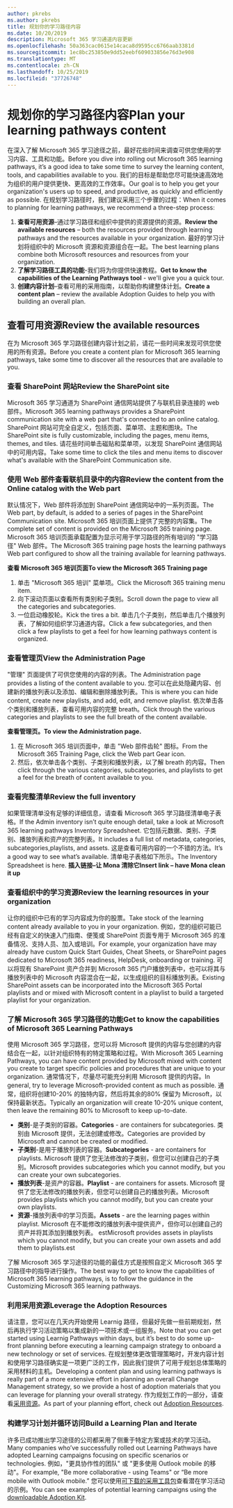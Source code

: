 ```yaml
---
author: pkrebs
ms.author: pkrebs
title: 规划你的学习路径内容
ms.date: 10/20/2019
description: Microsoft 365 学习通道内容更新
ms.openlocfilehash: 50a363cac0615e14caca8d9595cc6766aab3381d
ms.sourcegitcommit: 1ec8bc253850e9dd52eebf609033856e76d3e908
ms.translationtype: MT
ms.contentlocale: zh-CN
ms.lasthandoff: 10/25/2019
ms.locfileid: "37726748"
---
```

# <a name="plan-your-learning-pathways-content"></a><span data-ttu-id="37086-103">规划你的学习路径内容</span><span class="sxs-lookup"><span data-stu-id="37086-103">Plan your learning pathways content</span></span>
<span data-ttu-id="37086-104">在深入了解 Microsoft 365 学习途径之前，最好花些时间来调查可供您使用的学习内容、工具和功能。</span><span class="sxs-lookup"><span data-stu-id="37086-104">Before you dive into rolling out Microsoft 365 learning pathways, it’s a good idea to take some time to survey the learning content, tools, and capabilities available to you.</span></span> <span data-ttu-id="37086-105">我们的目标是帮助您尽可能快速高效地为组织的用户提供更快、更高效的工作效率。</span><span class="sxs-lookup"><span data-stu-id="37086-105">Our goal is to help you get your organization's users up to speed, and productive, as quickly and efficiently as possible.</span></span> <span data-ttu-id="37086-106">在规划学习路径时，我们建议采用三个步骤的过程：</span><span class="sxs-lookup"><span data-stu-id="37086-106">When it comes to planning for learning pathways, we recommend a three-step process:</span></span>

1. <span data-ttu-id="37086-107">**查看可用资源**–通过学习路径和组织中提供的资源提供的资源。</span><span class="sxs-lookup"><span data-stu-id="37086-107">**Review the available resources** – both the resources provided through learning pathways and the resources available in your organization.</span></span> <span data-ttu-id="37086-108">最好的学习计划将组织中的 Microsoft 资源和资源组合在一起。</span><span class="sxs-lookup"><span data-stu-id="37086-108">The best learning plans combine both Microsoft resources and resources from your organization.</span></span>
2. <span data-ttu-id="37086-109">**了解学习路径工具的功能**-我们将为你提供快速教程。</span><span class="sxs-lookup"><span data-stu-id="37086-109">**Get to know the capabilities of the Learning Pathways tool** - we'll give you a quick tour.</span></span> 
3. <span data-ttu-id="37086-110">**创建内容计划**–查看可用的采用指南，以帮助你构建整体计划。</span><span class="sxs-lookup"><span data-stu-id="37086-110">**Create a content plan** – review the available Adoption Guides to help you with building an overall plan.</span></span>

## <a name="review-the-available-resources"></a><span data-ttu-id="37086-111">查看可用资源</span><span class="sxs-lookup"><span data-stu-id="37086-111">Review the available resources</span></span>
<span data-ttu-id="37086-112">在为 Microsoft 365 学习路径创建内容计划之前，请花一些时间来发现可供您使用的所有资源。</span><span class="sxs-lookup"><span data-stu-id="37086-112">Before you create a content plan for Microsoft 365 learning pathways, take some time to discover all the resources that are available to you.</span></span> 

### <a name="review-the-sharepoint-site"></a><span data-ttu-id="37086-113">查看 SharePoint 网站</span><span class="sxs-lookup"><span data-stu-id="37086-113">Review the SharePoint site</span></span>
<span data-ttu-id="37086-114">Microsoft 365 学习通道为 SharePoint 通信网站提供了与联机目录连接的 web 部件。</span><span class="sxs-lookup"><span data-stu-id="37086-114">Microsoft 365 learning pathways provides a SharePoint communication site with a web part that's connected to an online catalog.</span></span> <span data-ttu-id="37086-115">SharePoint 网站可完全自定义，包括页面、菜单项、主题和图块。</span><span class="sxs-lookup"><span data-stu-id="37086-115">The SharePoint site is fully customizable, including the pages, menu items, themes, and tiles.</span></span> <span data-ttu-id="37086-116">请花些时间单击磁贴和菜单项，以发现 SharePoint 通信网站中的可用内容。</span><span class="sxs-lookup"><span data-stu-id="37086-116">Take some time to click the tiles and menu items to discover what's available with the SharePoint Communication site.</span></span>

### <a name="review-the-content-from-the-online-catalog-with-the-web-part"></a><span data-ttu-id="37086-117">使用 Web 部件查看联机目录中的内容</span><span class="sxs-lookup"><span data-stu-id="37086-117">Review the content from the Online catalog with the Web part</span></span>
<span data-ttu-id="37086-118">默认情况下，Web 部件将添加到 SharePoint 通信网站中的一系列页面。</span><span class="sxs-lookup"><span data-stu-id="37086-118">The Web part, by default, is added to a series of pages in the SharePoint Communication site.</span></span> <span data-ttu-id="37086-119">Microsoft 365 培训页面上提供了完整的内容集。</span><span class="sxs-lookup"><span data-stu-id="37086-119">The complete set of content is provided on the Microsoft 365 training page.</span></span> <span data-ttu-id="37086-120">Microsoft 365 培训页面承载配置为显示可用于学习路径的所有培训的 "学习路径" Web 部件。</span><span class="sxs-lookup"><span data-stu-id="37086-120">The Microsoft 365 training page hosts the learning pathways Web part configured to show all the training available for learning pathways.</span></span> 

<span data-ttu-id="37086-121">**查看 Microsoft 365 培训页面**</span><span class="sxs-lookup"><span data-stu-id="37086-121">**To view the Microsoft 365 Training page**</span></span>
1. <span data-ttu-id="37086-122">单击 "Microsoft 365 培训" 菜单项。</span><span class="sxs-lookup"><span data-stu-id="37086-122">Click the Microsoft 365 training menu item.</span></span> 
1. <span data-ttu-id="37086-123">向下滚动页面以查看所有类别和子类别。</span><span class="sxs-lookup"><span data-stu-id="37086-123">Scroll down the page to view all the categories and subcategories.</span></span>
2. <span data-ttu-id="37086-124">一位启动橡胶轮。</span><span class="sxs-lookup"><span data-stu-id="37086-124">Kick the tires a bit.</span></span> <span data-ttu-id="37086-125">单击几个子类别，然后单击几个播放列表，了解如何组织学习通道内容。</span><span class="sxs-lookup"><span data-stu-id="37086-125">Click a few subcategories, and then click a few playlists to get a feel for how learning pathways content is organized.</span></span> 

### <a name="view-the-administration-page"></a><span data-ttu-id="37086-126">查看管理页</span><span class="sxs-lookup"><span data-stu-id="37086-126">View the Administration Page</span></span>
<span data-ttu-id="37086-127">"管理" 页面提供了可供您使用的内容的列表。</span><span class="sxs-lookup"><span data-stu-id="37086-127">The Administration page provides a listing of the content available to you.</span></span> <span data-ttu-id="37086-128">您可以在此处隐藏内容、创建新的播放列表以及添加、编辑和删除播放列表。</span><span class="sxs-lookup"><span data-stu-id="37086-128">This is where you can hide content, create new playlists, and add, edit, and remove playlist.</span></span> <span data-ttu-id="37086-129">依次单击各个类别和播放列表，查看可用内容的完整 breath。</span><span class="sxs-lookup"><span data-stu-id="37086-129">Click through the various categories and playlists to see the full breath of the content available.</span></span> 

<span data-ttu-id="37086-130">**查看管理页。**</span><span class="sxs-lookup"><span data-stu-id="37086-130">**To view the Administration page.**</span></span>
1. <span data-ttu-id="37086-131">在 Microsoft 365 培训页面中，单击 "Web 部件齿轮" 图标。</span><span class="sxs-lookup"><span data-stu-id="37086-131">From the Microsoft 365 Training Page, click the Web part Gear icon.</span></span> 
2. <span data-ttu-id="37086-132">然后，依次单击各个类别、子类别和播放列表，以了解 breath 的内容。</span><span class="sxs-lookup"><span data-stu-id="37086-132">Then click through the various categories, subcategories, and playlists to get a feel for the breath of content available to you.</span></span> 

### <a name="review-the-full-inventory"></a><span data-ttu-id="37086-133">查看完整清单</span><span class="sxs-lookup"><span data-stu-id="37086-133">Review the full inventory</span></span>
<span data-ttu-id="37086-134">如果管理清单没有足够的详细信息，请查看 Microsoft 365 学习路径清单电子表格。</span><span class="sxs-lookup"><span data-stu-id="37086-134">If the Admin inventory isn’t quite enough detail, take a look at Microsoft 365 learning pathways Inventory Spreadsheet.</span></span> <span data-ttu-id="37086-135">它包括元数据、类别、子类别、播放列表和资产的完整列表。</span><span class="sxs-lookup"><span data-stu-id="37086-135">It includes a full list of metadata, categories, subcategories,playlists, and assets.</span></span> <span data-ttu-id="37086-136">这是查看可用内容的一个不错的方法。</span><span class="sxs-lookup"><span data-stu-id="37086-136">It’s a good way to see what’s available.</span></span> <span data-ttu-id="37086-137">清单电子表格如下所示。</span><span class="sxs-lookup"><span data-stu-id="37086-137">The Inventory Spreadsheet is here.</span></span> <span data-ttu-id="37086-138">**插入链接–让 Mona 清除它**</span><span class="sxs-lookup"><span data-stu-id="37086-138">**Insert link – have Mona clean it up**</span></span>

### <a name="review-the-learning-resources-in-your-organization"></a><span data-ttu-id="37086-139">查看组织中的学习资源</span><span class="sxs-lookup"><span data-stu-id="37086-139">Review the learning resources in your organization</span></span>
<span data-ttu-id="37086-140">让你的组织中已有的学习内容成为你的股票。</span><span class="sxs-lookup"><span data-stu-id="37086-140">Take stock of the learning content already available to you in your organization.</span></span>
<span data-ttu-id="37086-141">例如，您的组织可能已经有自定义的快速入门指南、便笺或 SharePoint 页面专用于 Microsoft 365 的准备情况、支持人员、加入或培训。</span><span class="sxs-lookup"><span data-stu-id="37086-141">For example, your organization have may already have custom Quick Start Guides, Cheat Sheets, or SharePoint pages dedicated to Microsoft 365 readiness, HelpDesk, onboarding or training.</span></span> <span data-ttu-id="37086-142">可以将现有 SharePoint 资产合并到 Microsoft 365 门户播放列表中，也可以将其与播放列表中的 Microsoft 内容混合在一起，以生成组织的目标播放列表。</span><span class="sxs-lookup"><span data-stu-id="37086-142">Existing SharePoint assets can be incorporated into the Microsoft 365 Portal playlists and or mixed with Microsoft content in a playlist to build a targeted playlist for your organization.</span></span> 

### <a name="get-to-know-the-capabilities-of-microsoft-365-learning-pathways"></a><span data-ttu-id="37086-143">了解 Microsoft 365 学习路径的功能</span><span class="sxs-lookup"><span data-stu-id="37086-143">Get to know the capabilities of Microsoft 365 Learning Pathways</span></span>
<span data-ttu-id="37086-144">使用 Microsoft 365 学习路径，您可以将 Microsoft 提供的内容与您创建的内容结合在一起，以针对组织特有的特定策略和过程。</span><span class="sxs-lookup"><span data-stu-id="37086-144">With Microsoft 365 Learning Pathways, you can have content provided by Microsoft mixed with content you create to target specific policies and procedures that are unique to your organization.</span></span> <span data-ttu-id="37086-145">通常情况下，尽量尽可能充分利用 Microsoft 提供的内容。</span><span class="sxs-lookup"><span data-stu-id="37086-145">In general, try to leverage Microsoft-provided content as much as possible.</span></span> <span data-ttu-id="37086-146">通常，组织将创建10-20% 的独特内容，然后将其余的80% 保留为 Microsoft，以保持最新状态。</span><span class="sxs-lookup"><span data-stu-id="37086-146">Typically an organization will create 10-20% unique content, then leave the remaining 80% to Microsoft to keep up-to-date.</span></span>

- <span data-ttu-id="37086-147">**类别**-是子类别的容器。</span><span class="sxs-lookup"><span data-stu-id="37086-147">**Categories** - are containers for subcategories.</span></span> <span data-ttu-id="37086-148">类别由 Microsoft 提供，无法创建或修改。</span><span class="sxs-lookup"><span data-stu-id="37086-148">Categories are provided by Microsoft and cannot be created or modified.</span></span>
- <span data-ttu-id="37086-149">**子类别**-是用于播放列表的容器。</span><span class="sxs-lookup"><span data-stu-id="37086-149">**Subcategories** - are containers for playlists.</span></span> <span data-ttu-id="37086-150">Microsoft 提供了您无法修改的子类别，但您可以创建自己的子类别。</span><span class="sxs-lookup"><span data-stu-id="37086-150">Microsoft provides subcategories which you cannot modify, but you can create your own subcategories.</span></span> 
- <span data-ttu-id="37086-151">**播放列表**-是资产的容器。</span><span class="sxs-lookup"><span data-stu-id="37086-151">**Playlist** - are containers for assets.</span></span> <span data-ttu-id="37086-152">Microsoft 提供了您无法修改的播放列表，但您可以创建自己的播放列表。</span><span class="sxs-lookup"><span data-stu-id="37086-152">Microsoft provides playlists which you cannot modify, but you can create your own playlists.</span></span>  
- <span data-ttu-id="37086-153">**资源**-播放列表中的学习页面。</span><span class="sxs-lookup"><span data-stu-id="37086-153">**Assets** - are the learning pages within playlist.</span></span> <span data-ttu-id="37086-154">Microsoft 在不能修改的播放列表中提供资产，但你可以创建自己的资产并将其添加到播放列表。 est</span><span class="sxs-lookup"><span data-stu-id="37086-154">Microsoft provides assets in playlists which you cannot modify, but you can create your own assets and add them to playlists.est</span></span>

<span data-ttu-id="37086-155">了解 Microsoft 365 学习途径的功能的最佳方式是按照自定义 Microsoft 365 学习路径中的指导进行操作。</span><span class="sxs-lookup"><span data-stu-id="37086-155">The best way to get to know the capabilities of Microsoft 365 learning pathways, is to follow the guidance in the Customizing Microsoft 365 learning pathways.</span></span> 

### <a name="leverage-the-adoption-resources"></a><span data-ttu-id="37086-156">利用采用资源</span><span class="sxs-lookup"><span data-stu-id="37086-156">Leverage the Adoption Resources</span></span>
<span data-ttu-id="37086-157">请注意，您可以在几天内开始使用 Learnig 路径，但最好先做一些前期规划，然后再执行学习活动策略以集成新的一项技术或一组服务。</span><span class="sxs-lookup"><span data-stu-id="37086-157">Note that you can get started using Learnig Pathways within days, but it’s best to do some up- front planning before executing a learning campaign strategy to onboard a new technology or set of services.</span></span> <span data-ttu-id="37086-158">在规划整体更改管理策略时，开发内容计划和使用学习路径确实是一项更广泛的工作，因此我们提供了可用于规划总体策略的采用材料的主机。</span><span class="sxs-lookup"><span data-stu-id="37086-158">Developing a content plan and using learning pathways is really part of a more extensive effort in planning an overall Change Management strategy, so we provide a host of adoption materials that you can leverage for planning your overall strategy.</span></span> <span data-ttu-id="37086-159">作为规划工作的一部分，请查看[采用资源](https://resources.techcommunity.microsoft.com/adoption/)。</span><span class="sxs-lookup"><span data-stu-id="37086-159">As part of your planning effort, check out [Adoption Resources](https://resources.techcommunity.microsoft.com/adoption/).</span></span>

### <a name="build-a-learning-plan-and-iterate"></a><span data-ttu-id="37086-160">构建学习计划并循环访问</span><span class="sxs-lookup"><span data-stu-id="37086-160">Build a Learning Plan and Iterate</span></span> 
<span data-ttu-id="37086-161">许多已成功推出学习途径的公司都采用了侧重于特定方案或技术的学习活动。</span><span class="sxs-lookup"><span data-stu-id="37086-161">Many companies who’ve successfully rolled out Learning Pathways have adopted Learning campaigns focusing on specific scenarios or technologies.</span></span> <span data-ttu-id="37086-162">例如，"更具协作性的团队" 或 "更多使用 Outlook mobile 的移动"。</span><span class="sxs-lookup"><span data-stu-id="37086-162">For example, "Be more collaborative - using Teams" or “Be more mobile with Outlook mobile.”</span></span> <span data-ttu-id="37086-163">您可以使用[可下载的采用工具包](https://resources.techcommunity.microsoft.com/adoption/)查看潜在学习活动的示例。</span><span class="sxs-lookup"><span data-stu-id="37086-163">You can see examples of potential learning campaigns using the [downloadable Adoption Kit](https://resources.techcommunity.microsoft.com/adoption/).</span></span>


 
